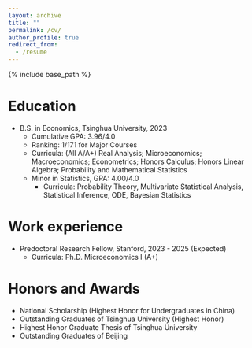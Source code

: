 ```yaml
---
layout: archive
title: ""
permalink: /cv/
author_profile: true
redirect_from:
  - /resume
---
```


{% include base_path %}

Education
======
* B.S. in Economics, Tsinghua University, 2023
  * Cumulative GPA: 3.96/4.0  
  * Ranking: 1/171 for Major Courses 
  * Curricula: (All A/A+) Real Analysis; Microeconomics; Macroeconomics; Econometrics; Honors Calculus; Honors Linear Algebra; Probability and Mathematical Statistics
  * Minor in Statistics, GPA: 4.00/4.0  
    * Curricula: Probability Theory, Multivariate Statistical Analysis, Statistical Inference, ODE, Bayesian Statistics

Work experience
======
* Predoctoral Research Fellow, Stanford, 2023 - 2025 (Expected)
  * Curricula: Ph.D. Microeconomics I (A+)

Honors and Awards
======
* National Scholarship (Highest Honor for Undergraduates in China)
* Outstanding Graduates of Tsinghua University (Highest Honor)
* Highest Honor Graduate Thesis of Tsinghua University
* Outstanding Graduates of Beijing

